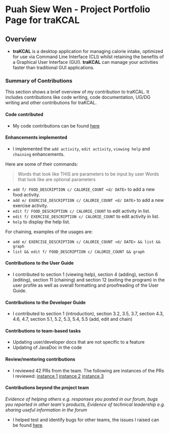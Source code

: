 # Puah Siew Wen - Project Portfolio Page for traKCAL

## Overview
* **traKCAL** is a desktop application for managing calorie intake, optimized for use via Command Line Interface (CLI) whilst retaining the benefits of a Graphical User Interface (GUI). **traKCAL** can manage your activities faster than traditional GUI applications.

### Summary of Contributions
This section shows a brief overview of my contribution to traKCAL. It includes contributions like code writing, code documentation, UG/DG writing and other contributions for traKCAL. 

#### Code contributed

* My code contributions can be found [here](https://nus-cs2113-ay2021s1.github.io/tp-dashboard/#breakdown=true&search=e0425705&sort=groupTitle&sortWithin=title&since=2020-09-27&timeframe=commit&mergegroup=&groupSelect=groupByRepos&checkedFileTypes=docs~functional-code~test-code~other)

#### Enhancements implemented

* I implemented the `add activity`, `edit activity`, `viewing help` and `chaining` enhancements. 

Here are some of their commands: 
>Words that look like THIS are parameters to be input by user
>Words that look like <this> are optional parameters

* `add f/ FOOD_DESCRIPTION c/ CALORIE_COUNT <d/ DATE>` to add a new food activity.
* `add e/ EXERCISE_DESCRIPTION c/ CALORIE_COUNT <d/ DATE>` to add a new exercise activity.
* `edit f/ FOOD_DESCRIPTION c/ CALORIE_COUNT` to edit activity in list.
* `edit f/ EXERCISE_DESCRIPTION c/ CALORIE_COUNT` to edit activity in list.
* `help` to display the help list.

For chaining, examples of the usages are:
* `add e/ EXERCISE_DESCRIPTION c/ CALORIE_COUNT <d/ DATE> && list && graph`
* `list && edit f/ FOOD_DESCRIPTION c/ CALORIE_COUNT && graph`

#### Contributions to the User Guide

* I contributed to section 1 (viewing help), section 4 (adding), section 6 (editing), section 11 (chaining) and section 12 (exiting the program) in the user profile as well as overall formatting and proofreading of the User Guide. 

#### Contributions to the Developer Guide

* I contributed to section 1 (introduction), section 3.2, 3.5, 3.7, section 4.3, 4.6, 4.7, section 5.1, 5.2, 5.3, 5.4, 5.5 (add, edit and chain)

#### Contributions to team-based tasks

* Updating user/developer docs that are not specific to a feature
* Updating of JavaDoc in the code

#### Review/mentoring contributions

* I reviewed 42 PRs from the team.
The following are instances of the PRs I reviewed:
[instance 1](https://github.com/AY2021S1-CS2113T-T09-4/tp/pull/71)
[instance 2](https://github.com/AY2021S1-CS2113T-T09-4/tp/pull/106)
[instance 3](https://github.com/AY2021S1-CS2113T-T09-4/tp/pull/245)

#### Contributions beyond the project team

*Evidence of helping others e.g. responses you posted in our forum, bugs you reported in other team's products,*
*Evidence of technical leadership e.g. sharing useful information in the forum*

* I helped test and identify bugs for other teams, the issues I raised can be found [here](https://github.com/e0425705/ped/issues).